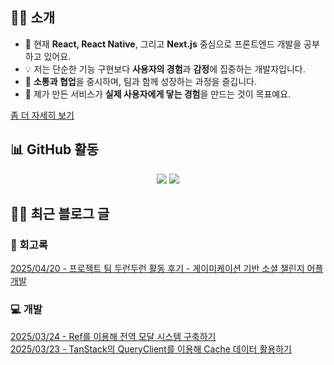 ## 👨‍💻 소개
- 🌱 현재 **React, React Native**, 그리고 **Next.js** 중심으로 프론트엔드 개발을 공부하고 있어요.
- 💡 저는 단순한 기능 구현보다 **사용자의 경험**과 **감정**에 집중하는 개발자입니다.
- 🤝 **소통과 협업**을 중시하며, 팀과 함께 성장하는 과정을 즐깁니다.
- 🎯 제가 만든 서비스가 **실제 사용자에게 닿는 경험**을 만드는 것이 목표예요.

[좀 더 자세히 보기](https://hin6150.oopy.io)


## 📊 GitHub 활동
<p align="center">
  <img src="https://github-readme-stats.vercel.app/api?username=hin6150&show_icons=true" />
  <img src="https://github-readme-streak-stats.herokuapp.com?user=hin6150" />
</p>


## ✍🏻 최근 블로그 글

### 📘 회고록
[2025/04/20 - 프로젝트 팀 두런두런 활동 후기 - 게이미케이션 기반 소셜 챌린지 어플 개발](https://hin6150.tistory.com/11) <br/>


### 💻 개발
[2025/03/24 - Ref를 이용해 전역 모달 시스템 구축하기](https://hin6150.tistory.com/9) <br/>
[2025/03/23 - TanStack의 QueryClient를 이용해 Cache 데이터 활용하기](https://hin6150.tistory.com/8) <br/>

